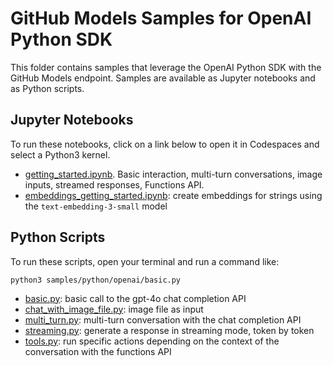 # GitHub Models Samples for OpenAI Python SDK

This folder contains samples that leverage the OpenAI Python SDK with the GitHub Models endpoint. Samples are available as Jupyter notebooks and as Python scripts.

## Jupyter Notebooks

To run these notebooks, click on a link below to open it in Codespaces and select a Python3 kernel.

* [getting_started.ipynb](getting_started.ipynb). Basic interaction, multi-turn conversations, image inputs, streamed responses, Functions API.
* [embeddings_getting_started.ipynb](embeddings_getting_started.ipynb): create embeddings for strings using the `text-embedding-3-small` model

## Python Scripts

To run these scripts, open your terminal and run a command like:

```shell
python3 samples/python/openai/basic.py
```

* [basic.py](basic.py): basic call to the gpt-4o chat completion API
* [chat_with_image_file.py](chat_with_image_file.py): image file as input
* [multi_turn.py](multi_turn.py): multi-turn conversation with the chat completion API
* [streaming.py](streaming.py): generate a response in streaming mode, token by token
* [tools.py](tools.py): run specific actions depending on the context of the conversation with the functions API
